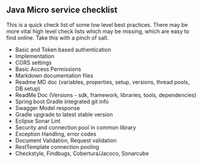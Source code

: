 
## Java Micro service checklist

This is a quick check list of some low level best practices. There may be more vital high level check lists which may be missing, which are easy to find online. Take this with a pinch of salt.



* Basic and Token based authentication
* Implementation
* CORS settings
* Basic Access Permissions
* Markdown documentation files
* Readme MD doc (variables, properties, setup, versions, thread pools, DB setup)
* ReadMe Doc (Versions - sdk, framework, libraries, tools, dependencies)
* Spring boot Gradle integrated git info
* Swagger Model response
* Gradle upgrade to latest stable version
* Eclipse Sonar Lint
* Security and connection pool in common library
* Exception Handling, error codes
* Document Validation, Request validation
* RestTemplate connection pooling
* Checkstyle, Findbugs, Cobertura/Jacoco, Sonarcube

